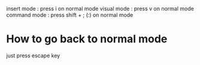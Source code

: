 insert mode : press i on normal mode
visual mode : press v on normal mode
command mode : press shift + ; (:) on normal mode
# How to go back to normal mode

just press escape key
